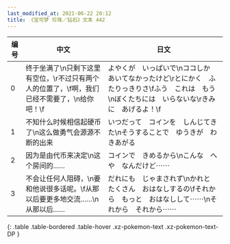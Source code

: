 ```yaml
---
last_modified_at: 2021-06-22 20:12
title: 《宝可梦 珍珠／钻石》文本 442
---
```

| 编号 | 中文 | 日文 |
| ---- | ---- | ---- |
| 0 | 终于坐满了\n只剩下这里有空位，\r不过只有两个人的位置了，\f啊，我们已经不需要了，\n给你吧！\f | よやくが　いっぱいで\nココしか　あいてなかったけど\rとにかく　ふたりっきりさ\fふう　これは　もう\nぼくたちには　いらないな\rきみに　あげるよ！\f |
| 1 | 不知什么时候相信起硬币了\n这么做勇气会源源不断的出来 | いつだって　コインを　しんじてきた\nそうすることで　ゆうきが　わきあがる |
| 2 | 因为是由代币来决定\n这个房间的…… | コインで　きめるから\nこんな　へや　なんだけど⋯⋯ |
| 3 | 不会让任何人阻碍，\n要和他说很多话呢。\f从那以后要更多地交流……\n从那以后…… | だれにも　じゃまされず\nかれと　たくさん　おはなしするの\fそれから　もっと　おはなしして⋯⋯\nそれから　それから⋯⋯ |
{: .table .table-bordered .table-hover .xz-pokemon-text .xz-pokemon-text-DP }